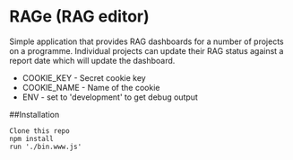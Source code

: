 # RAGe (RAG editor)

Simple application that provides RAG dashboards for a number of projects on a programme. Individual projects can
update their RAG status against a report date which will update the dashboard.



* COOKIE_KEY - Secret cookie key
* COOKIE_NAME - Name of the cookie
* ENV - set to 'development' to get debug output

##Installation


```
Clone this repo
npm install
run './bin.www.js'
```



